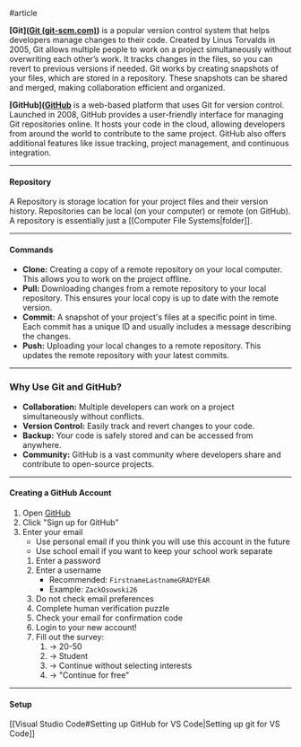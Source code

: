 #article

**[Git]([Git (git-scm.com)](https://git-scm.com/))** is a popular version control system that helps developers manage changes to their code. Created by Linus Torvalds in 2005, Git allows multiple people to work on a project simultaneously without overwriting each other’s work. It tracks changes in the files, so you can revert to previous versions if needed. Git works by creating snapshots of your files, which are stored in a repository. These snapshots can be shared and merged, making collaboration efficient and organized.

**[GitHub]([GitHub](https://github.com/)** is a web-based platform that uses Git for version control. Launched in 2008, GitHub provides a user-friendly interface for managing Git repositories online. It hosts your code in the cloud, allowing developers from around the world to contribute to the same project. GitHub also offers additional features like issue tracking, project management, and continuous integration.

---
#### Repository

A Repository is storage location for your project files and their version history. Repositories can be local (on your computer) or remote (on GitHub). A repository is essentially just a [[Computer File Systems|folder]].

---
#### Commands

- **Clone:** Creating a copy of a remote repository on your local computer. This allows you to work on the project offline.
- **Pull:** Downloading changes from a remote repository to your local repository. This ensures your local copy is up to date with the remote version.
- **Commit:** A snapshot of your project's files at a specific point in time. Each commit has a unique ID and usually includes a message describing the changes.
- **Push:** Uploading your local changes to a remote repository. This updates the remote repository with your latest commits.

---
### Why Use Git and GitHub?

- **Collaboration:** Multiple developers can work on a project simultaneously without conflicts.
- **Version Control:** Easily track and revert changes to your code.
- **Backup:** Your code is safely stored and can be accessed from anywhere.
- **Community:** GitHub is a vast community where developers share and contribute to open-source projects.

---
#### Creating a GitHub Account

1. Open [GitHub]([GitHub](https://github.com/))
1. Click "Sign up for GitHub"
2. Enter your email
	* Use personal email if you think you will use this account in the future
	* Use school email if you want to keep your school work separate
	1.  Enter a password
	2. Enter a username
		* Recommended: `FirstnameLastnameGRADYEAR`
		* Example: `ZackOsowski26`
	3. Do not check email preferences
	4. Complete human verification puzzle
	5. Check your email for confirmation code
	6. Login to your new account!
	7. Fill out the survey:
		1. -> 20-50
		2. -> Student
		3. -> Continue without selecting interests
		4. -> "Continue for free"

---
#### Setup

[[Visual Studio Code#Setting up GitHub for VS Code|Setting up git for VS Code]]